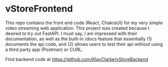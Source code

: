 # vStoreFrontend

This repo contains the front end code (React, ChakraUI) for my very simple video streaming web application. This project was created because I desired to try out FastAPI. I must say, I am impressed with their documentation, as well as the built-in /docs feature that essentially (1) documents the api code, and (2) allows users to test their api without using a third party app (Postman) or CURL.

Find backend code at https://github.com/KlayClarke/vStoreBackend
